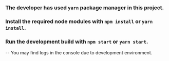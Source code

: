 ### The developer has used `yarn` package manager in this project.

### Install the required node modules with `npm install` or `yarn install`.

### Run the development build with `npm start` or `yarn start`.

-- You may find logs in the console due to development environment.
